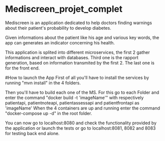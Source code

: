 # Mediscreen_projet_complet

Mediscreen is an application dedicated to help doctors finding warnings about their patient's probability to develop diabetes.

Given informations about the patient like his age and various key words, the app can generates an indicator concerning his health.

This application is splited into different microservices, the first 2 gather informations and interact with databases. Third one is the rapport generation, based on information transmited by the first 2. The last one is for the front end.

#How to launch the App
First of all you'll have to install the services by running "mvn install" in the 4 folders.

Then you'll have to build each one of the MS. For this go to each Folder and enter the command "docker build -t 'imageName'" with respectively patientapi, patientnoteapi, patientassessapi and patientfrontapi as 'imageName' When the 4 containers are up and running enter the command "docker-compose up -d" in the root folder.

You can now go to localhost:8080 and check the functionality provided by the application or launch the tests or go to localhost:8081, 8082 and 8083 for testing back end alone.
